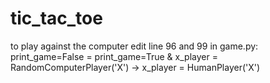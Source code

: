 # tic_tac_toe

to play against the computer 
edit line 96 and 99 in game.py:
print_game=False = print_game=True &
x_player = RandomComputerPlayer('X') -> x_player = HumanPlayer('X')
